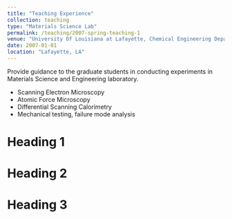```yaml
---
title: "Teaching Experience"
collection: teaching
type: "Materials Science Lab"
permalink: /teaching/2007-spring-teaching-1
venue: "University Of Louisiana at Lafayette, Chemical Engineering Department"
date: 2007-01-01
location: "Lafayette, LA"
---
```


Provide guidance to the graduate students in conducting experiments in Materials Science and Engineering laboratory.
- Scanning Electron Microscopy
- Atomic Force Microscopy
- Differential Scanning Calorimetry
- Mechanical testing, failure mode analysis

Heading 1
======

Heading 2
======

Heading 3
======